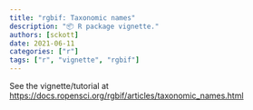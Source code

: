 ```yaml
---
title: "rgbif: Taxonomic names"
description: "📦 R package vignette."
authors: [sckott]
date: 2021-06-11
categories: ["r"]
tags: ["r", "vignette", "rgbif"]
---
```


See the vignette/tutorial at <https://docs.ropensci.org/rgbif/articles/taxonomic_names.html>
